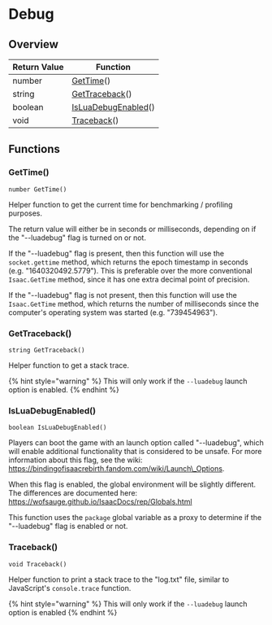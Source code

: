 # Debug

## Overview

| Return Value | Function                                          |
| ------------ | ------------------------------------------------- |
| number       | [GetTime](debug.md#gettime)()                     |
| string       | [GetTraceback](debug.md#gettraceback)()           |
| boolean      | [IsLuaDebugEnabled](debug.md#isluadebugenabled)() |
| void         | [Traceback](debug.md#traceback)()                 |

## Functions

### GetTime()

`number GetTime()`

Helper function to get the current time for benchmarking / profiling purposes.

The return value will either be in seconds or milliseconds, depending on if the "--luadebug" flag is turned on or not.

If the "--luadebug" flag is present, then this function will use the `socket.gettime` method, which returns the epoch timestamp in seconds (e.g. "1640320492.5779"). This is preferable over the more conventional `Isaac.GetTime` method, since it has one extra decimal point of precision.

If the "--luadebug" flag is not present, then this function will use the `Isaac.GetTime` method, which returns the number of milliseconds since the computer's operating system was started (e.g. "739454963").

### GetTraceback()

`string GetTraceback()`

Helper function to get a stack trace.

{% hint style="warning" %}
This will only work if the `--luadebug` launch option is enabled.
{% endhint %}

### IsLuaDebugEnabled()

`boolean IsLuaDebugEnabled()`

Players can boot the game with an launch option called "--luadebug", which will enable additional functionality that is considered to be unsafe. For more information about this flag, see the wiki: https://bindingofisaacrebirth.fandom.com/wiki/Launch\_Options.

When this flag is enabled, the global environment will be slightly different. The differences are documented here: https://wofsauge.github.io/IsaacDocs/rep/Globals.html

This function uses the `package` global variable as a proxy to determine if the "--luadebug" flag is enabled or not.

### Traceback()

`void Traceback()`

Helper function to print a stack trace to the "log.txt" file, similar to JavaScript's `console.trace` function.

{% hint style="warning" %}
This will only work if the `--luadebug` launch option is enabled
{% endhint %}
